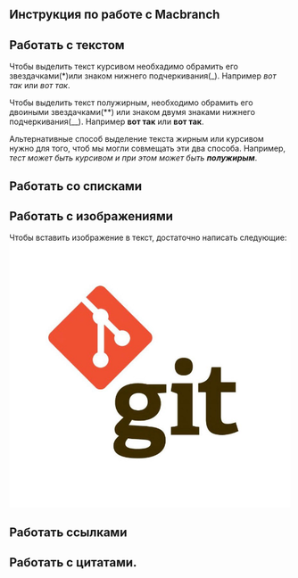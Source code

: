 ## Инструкция по работе с Macbranch
## Работать с текстом
Чтобы выделить текст курсивом необхадимо обрамить его звездачками(*)или знаком нижнего подчеркивания(_).
Например *вот так* или _вот так_.

Чтобы выделить текст полужирным, необходимо обрамить его двоиными звездачками(**) или знаком двумя знаками нижнего подчеркивания(__).
Например **вот так** или __вот так__.

Альтернативные способ выделение текста жирным или курсивом нужно для того, чтоб мы могли совмещать эти два способа. Например, _тест может быть курсивом и при этом может  быть **полужирым**_.

## Работать со списками
## Работать с изображениями
Чтобы вставить изображение в текст, достаточно написать следующие:![Hi GIT](Git.png)

## Работать ссылками
## Работать с цитатами.
